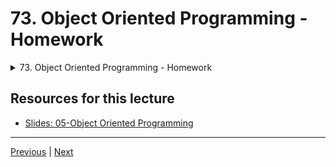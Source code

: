 # 73. Object Oriented Programming - Homework

<details>
  <summary> 73. Object Oriented Programming - Homework </summary>

-   [Notebook: 02-Object Oriented Programming Homework.ipynb](https://github.com/BloomTech-DS/Complete-Python-3-Bootcamp/blob/master/05-Object%20Oriented%20Programming/02-Object%20Oriented%20Programming%20Homework.ipynb)

-   [Codebase: 02_OOP-Homework.py](../../../codebase/python-camp/05-Object-Oriented-Programming/02_OOP-Homework.py)

</details> 


## Resources for this lecture


-   [Slides: 05-Object Oriented Programming](https://docs.google.com/presentation/d/1frUaP3hcUUeNIXzLaYvxC98iv02S5qSQhBAMnMgl0As/edit#slide=id.p)


---

[Previous](./72_OOP-Special_Magic_Dunder-Methods.md) | [Next](./74_OOP-Homework-Solutions.md)